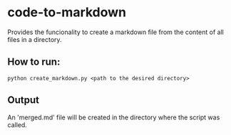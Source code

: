 # code-to-markdown
Provides the funcionality to create a markdown file from the content of all files in a directory.

## How to run:
```
python create_markdown.py <path to the desired directory>
```

## Output
An 'merged.md' file will be created in the directory where the script was called.
